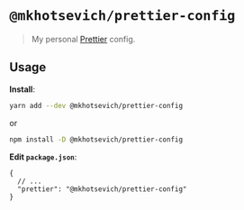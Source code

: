 # `@mkhotsevich/prettier-config`

> My personal [Prettier](https://prettier.io) config.

## Usage

**Install**:

```bash
yarn add --dev @mkhotsevich/prettier-config
```

or

```bash
npm install -D @mkhotsevich/prettier-config
```

**Edit `package.json`**:

```jsonc
{
  // ...
  "prettier": "@mkhotsevich/prettier-config"
}
```
